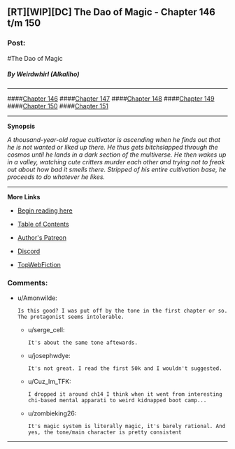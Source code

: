 ## [RT][WIP][DC] The Dao of Magic - Chapter 146 t/m 150

### Post:

#The Dao of Magic 

##### By Weirdwhirl (Alkaliho)

***

####[Chapter 146](https://www.royalroadl.com/fiction/11397/the-dao-of-magic/chapter/225615/146-brief)
####[Chapter 147](https://www.royalroadl.com/fiction/11397/the-dao-of-magic/chapter/226254/147-modify)
####[Chapter 148](https://www.royalroadl.com/fiction/11397/the-dao-of-magic/chapter/227144/148-dominance)
####[Chapter 149](https://www.royalroadl.com/fiction/11397/the-dao-of-magic/chapter/227847/149-coasting)
####[Chapter 150](https://www.royalroadl.com/fiction/11397/the-dao-of-magic/chapter/228441/150-fragmentation)
####[Chapter 151](https://www.royalroadl.com/fiction/11397/the-dao-of-magic/chapter/229128/151-conversation)

***

**Synopsis**

*A thousand-year-old rogue cultivator is ascending when he finds out that he is not wanted or liked up there. He thus gets bitchslapped through the cosmos until he lands in a dark section of the multiverse. He then wakes up in a valley, watching cute critters murder each other and trying not to freak out about how bad it smells there. Stripped of his entire cultivation base, he proceeds to do whatever he likes.*

***

**More Links**

* [Begin reading here](http://royalroadl.com/fiction/11397/the-dao-of-magic/chapter/129294/01-ascension)

* [Table of Contents](http://royalroadl.com/fiction/11397/the-dao-of-magic)

* [Author's Patreon](https://www.patreon.com/WeirdWhirl)

* [Discord](https://discordapp.com/invite/G2ZmGTa)

* [TopWebFiction](http://topwebfiction.com/vote.php?for=the-dao-of-magic)

### Comments:

- u/Amonwilde:
  ```
  Is this good? I was put off by the tone in the first chapter or so. The protagonist seems intolerable.
  ```

  - u/serge_cell:
    ```
    It's about the same tone aftewards.
    ```

  - u/josephwdye:
    ```
    It's not great. I read the first 50k and I wouldn't suggested.
    ```

  - u/Cuz_Im_TFK:
    ```
    I dropped it around ch14 I think when it went from interesting chi-based mental apparati to weird kidnapped boot camp...
    ```

  - u/zombieking26:
    ```
    It's magic system is literally magic, it's barely rational. And yes, the tone/main character is pretty consistent
    ```

---

